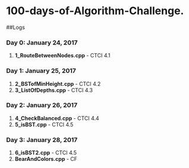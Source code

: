 # 100-days-of-Algorithm-Challenge.
##Logs

### Day 0: January 24, 2017 
1) **1_RouteBetweenNodes.cpp** - CTCI 4.1

### Day 1: January 25, 2017 
1) **2_BSTofMinHeight.cpp** - CTCI 4.2
2) **3_ListOfDepths.cpp** - CTCI 4.3

### Day 2: January 26, 2017 
1) **4_CheckBalanced.cpp** - CTCI 4.4
2) **5_isBST.cpp** - CTCI 4.5

### Day 3: January 28, 2017 
1) **6_isBST2.cpp** - CTCI 4.5
2) **BearAndColors.cpp** - CF
